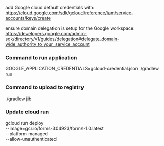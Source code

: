 
add Google cloud default credentials with: https://cloud.google.com/sdk/gcloud/reference/iam/service-accounts/keys/create

ensure domain delegation is setup for the Google workspace: https://developers.google.com/admin-sdk/directory/v1/guides/delegation#delegate_domain-wide_authority_to_your_service_account

### Command to run application
GOOGLE_APPLICATION_CREDENTIALS=gcloud-credential.json ./gradlew run

### Command to upload to registry 
./gradlew jib

### Update cloud run
gcloud run deploy \
    --image=gcr.io/forms-304923/forms-1.0:latest \
    --platform managed \
    --allow-unauthenticated
